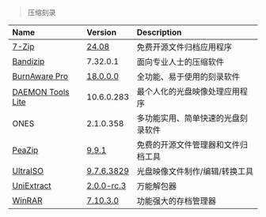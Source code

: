 > 压缩刻录

| Name                | Version               | Description                        |
| :------------------ | :-------------------- | :--------------------------------- |
| [7-Zip]             | [24.08][7Z-Down]      | 免费开源文件归档应用程序           |
| [Bandizip]          | 7.32.0.1              | 面向专业人士的压缩软件             |
| [BurnAware Pro]     | [18.0.0.0][BA-Down]   | 全功能、易于使用的刻录软件         |
| [DAEMON Tools Lite] | 10.6.0.283            | 最个人化的光盘映像处理应用程序     |
| ONES                | 2.1.0.358             | 多功能实用、简单快速的光盘刻录软件 |
| [PeaZip]            | [9.9.1][PZ-Down]      | 免费的开源文件管理器和文件归档工具 |
| [UltraISO]          | [9.7.6.3829][UI-Down] | 光盘映像文件制作/编辑/转换工具     |
| [UniExtract]        | [2.0.0-rc.3][UE-Down] | 万能解包器                         |
| [WinRAR]            | [7.10.3.0][WR-Down]   | 功能强大的存档管理器               |

[7-Zip]: https://www.7-zip.org/ '跳转主页'
[7Z-Down]: https://www.7-zip.org/download.html '跳转下载页'
[Bandizip]: https://cn.bandisoft.com/bandizip/ '跳转主页'
[BurnAware Pro]: https://www.burnaware.com/ '跳转主页'
[BA-Down]: https://www.burnaware.com/download.html '跳转下载页'
[DAEMON Tools Lite]: https://www.daemon-tools.cc/chn/products/dtLite '跳转主页'
[PeaZip]: https://peazip.github.io/ '跳转主页'
[PZ-Down]: https://peazip.github.io/peazip-portable.html '跳转下载页'
[UltraISO]: https://ultraiso.net/ '跳转主页'
[UI-Down]: https://ultraiso.net/xiazai.html '跳转下载页'
[UniExtract]: https://github.com/Bioruebe/UniExtract2 '跳转主页'
[UE-Down]: https://github.com/Bioruebe/UniExtract2/releases '跳转下载页'
[WinRAR]: https://www.winrar.com.cn/ '跳转主页'
[WR-Down]: https://www.winrar.com.cn/download.htm '跳转下载页'

